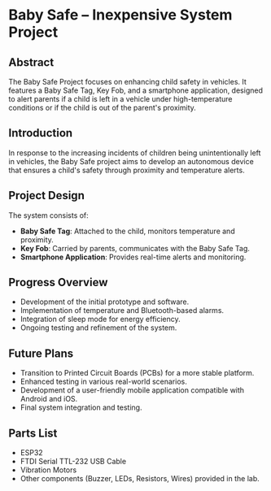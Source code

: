 # Baby Safe – Inexpensive System Project

## Abstract
The Baby Safe Project focuses on enhancing child safety in vehicles. It features a Baby Safe Tag, Key Fob, and a smartphone application, designed to alert parents if a child is left in a vehicle under high-temperature conditions or if the child is out of the parent's proximity.

## Introduction
In response to the increasing incidents of children being unintentionally left in vehicles, the Baby Safe project aims to develop an autonomous device that ensures a child's safety through proximity and temperature alerts.

## Project Design
The system consists of:
- **Baby Safe Tag**: Attached to the child, monitors temperature and proximity.
- **Key Fob**: Carried by parents, communicates with the Baby Safe Tag.
- **Smartphone Application**: Provides real-time alerts and monitoring.

## Progress Overview
- Development of the initial prototype and software.
- Implementation of temperature and Bluetooth-based alarms.
- Integration of sleep mode for energy efficiency.
- Ongoing testing and refinement of the system.

## Future Plans
- Transition to Printed Circuit Boards (PCBs) for a more stable platform.
- Enhanced testing in various real-world scenarios.
- Development of a user-friendly mobile application compatible with Android and iOS.
- Final system integration and testing.

## Parts List
- ESP32
- FTDI Serial TTL-232 USB Cable
- Vibration Motors
- Other components (Buzzer, LEDs, Resistors, Wires) provided in the lab.

